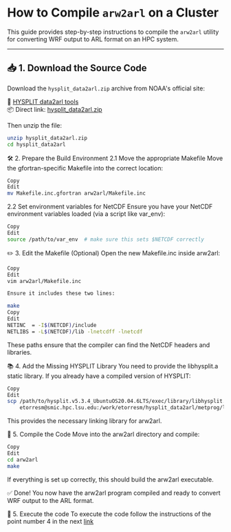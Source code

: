 # How to Compile `arw2arl` on a Cluster

This guide provides step-by-step instructions to compile the `arw2arl` utility for converting WRF output to ARL format on an HPC system.

---

## 📥 1. Download the Source Code

Download the `hysplit_data2arl.zip` archive from NOAA's official site:

📎 [HYSPLIT data2arl tools](https://www.ready.noaa.gov/HYSPLIT_data2arl.php)  
📦 Direct link: [hysplit_data2arl.zip](https://www.ready.noaa.gov/data/web/models/hysplit4/decoders/hysplit_data2arl.zip)

Then unzip the file:

```bash
unzip hysplit_data2arl.zip
cd hysplit_data2arl
```
🛠️ 2. Prepare the Build Environment
2.1 Move the appropriate Makefile
Move the gfortran-specific Makefile into the correct location:

```bash
Copy
Edit
mv Makefile.inc.gfortran arw2arl/Makefile.inc
```
2.2 Set environment variables for NetCDF
Ensure you have your NetCDF environment variables loaded (via a script like var_env):

```bash
Copy
Edit
source /path/to/var_env  # make sure this sets $NETCDF correctly
```
✏️ 3. Edit the Makefile (Optional)
Open the new Makefile.inc inside arw2arl:

```bash
Copy
Edit
vim arw2arl/Makefile.inc

Ensure it includes these two lines:

make
Copy
Edit
NETINC  = -I$(NETCDF)/include
NETLIBS = -L$(NETCDF)/lib -lnetcdff -lnetcdf
```
These paths ensure that the compiler can find the NetCDF headers and libraries.

📚 4. Add the Missing HYSPLIT Library
You need to provide the libhysplit.a static library. If you already have a compiled version of HYSPLIT:

```bash
Copy
Edit
scp /path/to/hysplit.v5.3.4_UbuntuOS20.04.6LTS/exec/library/libhysplit.a \
    etorresm@smic.hpc.lsu.edu:/work/etorresm/hysplit_data2arl/metprog/library/
```
This provides the necessary linking library for arw2arl.

🧱 5. Compile the Code
Move into the arw2arl directory and compile:

```bash
Copy
Edit
cd arw2arl
make
```
If everything is set up correctly, this should build the arw2arl executable.

✅ Done!
You now have the arw2arl program compiled and ready to convert WRF output to the ARL format.


🧱 5. Execute the code
To execute the code follow the instructions of the point number 4 in the next [link](https://github.com/etcometlab/LSU-COMET-Lab/blob/main/hysplit/README.md)
